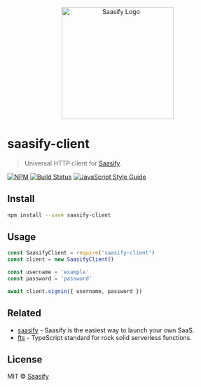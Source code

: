 <p align="center">
  <a href="https://saasify.sh" title="Saasify">
    <img src="https://raw.githubusercontent.com/saasify-sh/saasify/master/logo-vert-white@4x.png" alt="Saasify Logo" width="256" />
  </a>
</p>

# saasify-client

> Universal HTTP client for [Saasify](https://saasify.sh).

[![NPM](https://img.shields.io/npm/v/saasify-client.svg)](https://www.npmjs.com/package/saasify-client) [![Build Status](https://travis-ci.com/saasify-sh/saasify.svg?branch=master)](https://travis-ci.com/saasify-sh/saasify) [![JavaScript Style Guide](https://img.shields.io/badge/code_style-standard-brightgreen.svg)](https://standardjs.com)

## Install

```bash
npm install --save saasify-client
```

## Usage

```js
const SaasifyClient = require('saasify-client')
const client = new SaasifyClient()

const username = 'example'
const password = 'password'

await client.signin({ username, password })
```

## Related

- [saasify](https://saasify.sh) - Saasify is the easiest way to launch your own SaaS.
- [fts](https://github.com/transitive-bullshit/functional-typescript) - TypeScript standard for rock solid serverless functions.

## License

MIT © [Saasify](https://saasify.sh)
